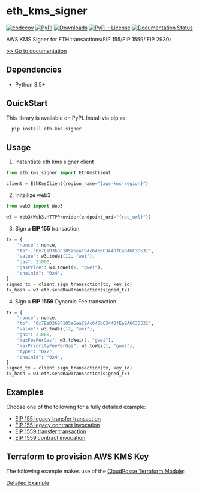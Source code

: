 # eth_kms_signer

[![codecov](https://codecov.io/gh/viswanathkgp12/eth_kms_signer/branch/master/graph/badge.svg?token=EZELOBPE0S)](https://codecov.io/gh/viswanathkgp12/eth_kms_signer)
[![PyPI](https://img.shields.io/pypi/v/eth-kms-signer)](https://pypi.org/project/eth-kms-signer/)
[![Downloads](https://pepy.tech/badge/eth-kms-signer)](https://pepy.tech/project/eth-kms-signer)
[![PyPI - License](https://img.shields.io/pypi/l/eth-kms-signer)](https://github.com/viswanathkgp12/eth_kms_signer/blob/master/LICENSE)
[![Documentation Status](https://readthedocs.org/projects/eth-kms-signer/badge/?version=latest)](https://eth-kms-signer.readthedocs.io/en/latest/?badge=latest)

AWS KMS Signer for ETH transactions(EIP 155/EIP 1559/ EIP 2930)

[>> Go to documentation](https://eth-kms-signer.readthedocs.io/en/latest/)

## Dependencies

- Python 3.5+

## QuickStart

This library is available on PyPI. Install via pip as:

```sh
  pip install eth-kms-signer
```

## Usage

1. Instantiate eth kms signer client

```python
from eth_kms_signer import EthKmsClient

client = EthKmsClient(region_name="{aws-kms-region}")
```

2. Initailize web3

```python
from web3 import Web3

w3 = Web3(Web3.HTTPProvider(endpoint_uri="{rpc_url}"))
```

3. Sign a **EIP 155** transaction

```python
tx = {
    "nonce": nonce,
    "to": "0x7EeD368F105a6eaC9Ac645bC3440fEa9A6C3D531",
    "value": w3.toWei(12, "wei"),
    "gas": 21000,
    "gasPrice": w3.toWei(1, "gwei"),
    "chainId": "0x4",
}
signed_tx = client.sign_transaction(tx, key_id)
tx_hash = w3.eth.sendRawTransaction(signed_tx)
```

4. Sign a **EIP 1559** Dynamic Fee transaction

```python
tx = {
    "nonce": nonce,
    "to": "0x7EeD368F105a6eaC9Ac645bC3440fEa9A6C3D531",
    "value": w3.toWei(12, "wei"),
    "gas": 21000,
    "maxFeePerGas": w3.toWei(1, "gwei"),
    "maxPriorityFeePerGas": w3.toWei(1, "gwei"),
    "type": "0x2",
    "chainId": "0x4",
}
signed_tx = client.sign_transaction(tx, key_id)
tx_hash = w3.eth.sendRawTransaction(signed_tx)
```

## Examples

Choose one of the following for a fully detailed example:

- [EIP 155 legacy transfer transaction](./examples/legacy/transfer.py)
- [EIP 155 legacy contract invocation](./examples/legacy/contract_invoke.py)
- [EIP 1559 transfer transaction](./examples/eip1559/transfer.py)
- [EIP 1559 contract invocation](./examples/eip1559/contract_invoke.py)

## Terraform to provision AWS KMS Key

The following example makes use of the [CloudPosse Terraform Module](https://github.com/cloudposse/terraform-aws-kms-key/tree/0.11.0):

[Detailed Example](./examples/terraform/main.tf)
